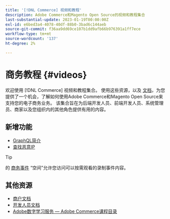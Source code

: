 ```yaml
---
title: '[!DNL Commerce] 视频和教程'
description: Adobe Commerce和Magento Open Source的视频和教程集合
last-substantial-update: 2023-01-19T00:00:00Z
exl-id: e6bed3a4-4078-40df-88b0-3bad6c144aeb
source-git-commit: f36aa9dd69ce107b1dd9afb66b976391a1ff7ece
workflow-type: tm+mt
source-wordcount: '137'
ht-degree: 2%

---
```


# 商务教程 {#videos}

欢迎使用 [!DNL Commerce] 视频和教程集合。 使用这些资源，以及 [文档](https://experienceleague.adobe.com/docs/commerce.html)，为您提供了一个机会，了解如何使用Adobe Commerce和Magento Open Source来支持您的电子商务业务。 该集合旨在为后端开发人员、前端开发人员、系统管理员、商家以及您组织内的其他角色提供有用的内容。

<div id="whats-new-section">

## 新增功能

- [GraphQL简介](../graphql-rest/intro-graphql.md)
- [查找恶意IP](../new-relic/malicious-ip.md)

</div>

>[!TIP]
>
>的 [商务事件](https://experienceleague.adobe.com/docs/commerce-events/events/overview.html) “空间”允许您访问可以按需观看的录制事件内容。

## 其他资源

- [商户文档](https://experienceleague.adobe.com/docs/commerce-admin/user-guides/home.html)
- [开发人员文档](https://developer.adobe.com/commerce)
- [Adobe数字学习服务 — Adobe Commerce课程目录](https://learning.adobe.com/catalog.html?solution=Adobe%20Commerce)
